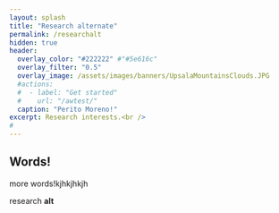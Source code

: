 ```yaml
---
layout: splash
title: "Research alternate"
permalink: /researchalt
hidden: true
header:
  overlay_color: "#222222" #"#5e616c"
  overlay_filter: "0.5"
  overlay_image: /assets/images/banners/UpsalaMountainsClouds.JPG
  #actions:
  #  - label: "Get started"
  #    url: "/awtest/"
  caption: "Perito Moreno!"
excerpt: Research interests.<br />
#         
---
```


## Words!
more words!kjhkjhkjh

research **alt**
